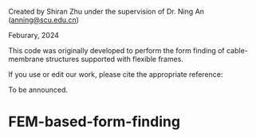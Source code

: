 Created by Shiran Zhu under the supervision of Dr. Ning An (anning@scu.edu.cn)

Feburary, 2024

This code was originally developed to perform the form finding of cable-membrane structures supported with flexible frames.

If you use or edit our work, please cite the appropriate reference:

To be announced.


# FEM-based-form-finding
